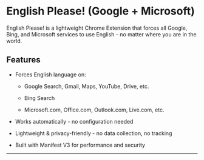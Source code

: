 # English Please! (Google + Microsoft)

English Please! is a lightweight Chrome Extension that forces all Google, Bing, and Microsoft services to use English - no matter where you are in the world.


## Features

- Forces English language on:

    - Google Search, Gmail, Maps, YouTube, Drive, etc.

    - Bing Search

    - Microsoft.com, Office.com, Outlook.com, Live.com, etc.

- Works automatically - no configuration needed

- Lightweight & privacy-friendly - no data collection, no tracking

- Built with Manifest V3 for performance and security

---
